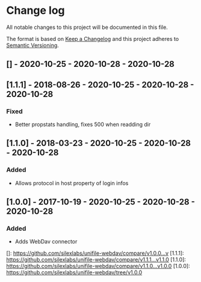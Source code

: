 # Change log
All notable changes to this project will be documented in this file.

The format is based on [Keep a Changelog](http://keepachangelog.com/) and this project adheres to [Semantic Versioning](http://semver.org/).

## [] - 2020-10-25 - 2020-10-28 - 2020-10-28

## [1.1.1] - 2018-08-26 - 2020-10-25 - 2020-10-28 - 2020-10-28
### Fixed
 - Better propstats handling, fixes 500 when readding dir

## [1.1.0] - 2018-03-23 - 2020-10-25 - 2020-10-28 - 2020-10-28
### Added
 - Allows protocol in host property of login infos

## [1.0.0] - 2017-10-19 - 2020-10-25 - 2020-10-28 - 2020-10-28
### Added
 - Adds WebDav connector


[]: https://github.com/silexlabs/unifile-webdav/compare/v1.0.0...v
[1.1.1]: https://github.com/silexlabs/unifile-webdav/compare/v1.1.1...v1.1.0
[1.1.0]: https://github.com/silexlabs/unifile-webdav/compare/v1.1.0...v1.0.0
[1.0.0]: https://github.com/silexlabs/unifile-webdav/tree/v1.0.0
